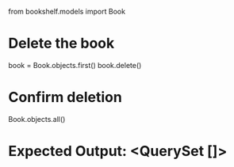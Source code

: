 from bookshelf.models import Book

# Delete the book
book = Book.objects.first()
book.delete()

# Confirm deletion
Book.objects.all()
# Expected Output: <QuerySet []>
